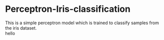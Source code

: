 # Perceptron-Iris-classification
This is a simple perceptron model which is trained to classify samples from the iris dataset. <br/>
hello

